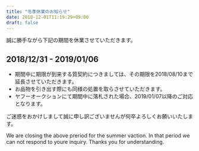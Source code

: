 ```yaml
---
title: "冬季休業のお知らせ"
date: 2018-12-01T11:19:29+09:00
draft: false
---
```


誠に勝手ながら下記の期間を休業させていただきます。

<h2 class="text-center my-4">2018/12/31 - 2019/01/06</h2>

- 期間中に期限が到来する質契約につきましては、その期限を2018/08/10まで延長させていただきます。
- お品物を引き出す際にも同様の処置を取らさせていただきます。
- ヤフーオークションにて期間中に落札された場合、2019/01/07以降のご対応となります。

ご迷惑をおかけしまして誠に申し訳ございませんが何卒よろしくお願いいたします。

We are closing the above preriod for the summer vaction. In that period we can not respond to youre inquiry. Thanks you for understanding.
